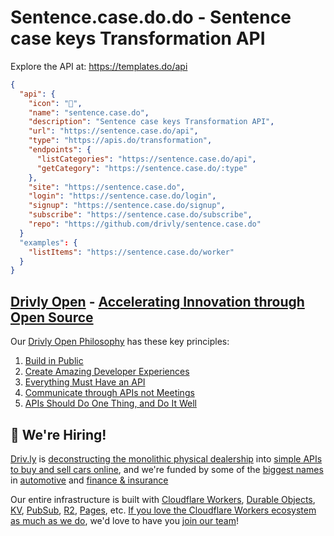 # Sentence.case.do.do - Sentence case keys Transformation API

Explore the API at: <https://templates.do/api>

```json
{
  "api": {
    "icon": "🚀",
    "name": "sentence.case.do",
    "description": "Sentence case keys Transformation API",
    "url": "https://sentence.case.do/api",
    "type": "https://apis.do/transformation",
    "endpoints": {
      "listCategories": "https://sentence.case.do/api",
      "getCategory": "https://sentence.case.do/:type"
    },
    "site": "https://sentence.case.do",
    "login": "https://sentence.case.do/login",
    "signup": "https://sentence.case.do/signup",
    "subscribe": "https://sentence.case.do/subscribe",
    "repo": "https://github.com/drivly/sentence.case.do"
  }
  "examples": {
    "listItems": "https://sentence.case.do/worker"
  }
}
```

## [Drivly Open](https://driv.ly/open) - [Accelerating Innovation through Open Source](https://blog.driv.ly/accelerating-innovation-through-open-source)

Our [Drivly Open Philosophy](https://philosophy.do) has these key principles:

1. [Build in Public](https://driv.ly/open/build-in-public)
2. [Create Amazing Developer Experiences](https://driv.ly/open/amazing-developer-experiences)
3. [Everything Must Have an API](https://driv.ly/open/everything-must-have-an-api)
4. [Communicate through APIs not Meetings](https://driv.ly/open/communicate-through-apis-not-meetings)
5. [APIs Should Do One Thing, and Do It Well](https://driv.ly/open/apis-do-one-thing)


##  🚀 We're Hiring!

[Driv.ly](https://driv.ly) is [deconstructing the monolithic physical dealership](https://blog.driv.ly/deconstructing-the-monolithic-physical-dealership) into [simple APIs to buy and sell cars online](https://driv.ly), and we're funded by some of the [biggest names](https://twitter.com/TurnerNovak) in [automotive](https://fontinalis.com/team/#bill-ford) and [finance & insurance](https://www.detroit.vc)

Our entire infrastructure is built with [Cloudflare Workers](https://workers.do), [Durable Objects](https://durable.objects.do), [KV](https://kv.cf), [PubSub](https://pubsub.do), [R2](https://r2.do.cf), [Pages](https://pages.do), etc.  [If you love the Cloudflare Workers ecosystem as much as we do](https://driv.ly/loves/workers), we'd love to have you [join our team](https://careers.do/apply)!


